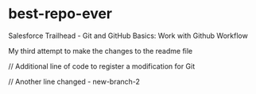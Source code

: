 # best-repo-ever
Salesforce Trailhead - Git and GitHub Basics: Work with Github Workflow

My third attempt to make the changes to the readme file

// Additional line of code to register a modification for Git

// Another line changed - new-branch-2
